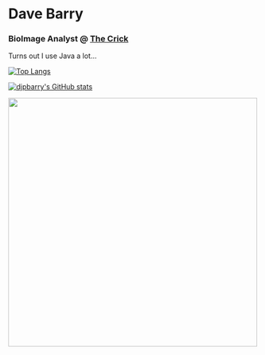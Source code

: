 <h1>Dave Barry</h1>
<h3>BioImage Analyst @ <a href="https://www.crick.ac.uk/">The Crick</a></h3>

<p>Turns out I use Java a lot...</p>

[![Top Langs](https://github-readme-stats.vercel.app/api/top-langs/?username=djpbarry&layout=compact&theme=dark)](https://github.com/anuraghazra/github-readme-stats)

[![djpbarry's GitHub stats](https://github-readme-stats.vercel.app/api?username=djpbarry&hide=issues,contribs&theme=dark&show_icons=true)](https://github.com/anuraghazra/github-readme-stats)

<img src="https://wakatime.com/share/@djpbarry/1766bcbf-2bcf-4028-85d2-dd056a01dd3f.svg" width="500">
